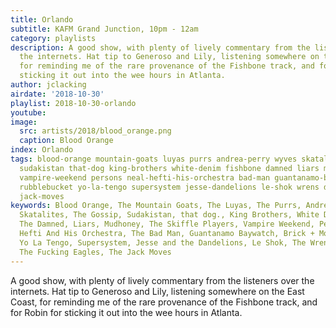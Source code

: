 ```yaml
---
title: Orlando
subtitle: KAFM Grand Junction, 10pm - 12am
category: playlists
description: A good show, with plenty of lively commentary from the listeners over
  the internets. Hat tip to Generoso and Lily, listening somewhere on the East Coast,
  for reminding me of the rare provenance of the Fishbone track, and for Robin for
  sticking it out into the wee hours in Atlanta.
author: jclacking
airdate: '2018-10-30'
playlist: 2018-10-30-orlando
youtube: 
image:
  src: artists/2018/blood_orange.png
  caption: Blood Orange
index: Orlando
tags: blood-orange mountain-goats luyas purrs andrea-perry wyves skatalites gossip
  sudakistan that-dog king-brothers white-denim fishbone damned liars mudhoney skiffle-players
  vampire-weekend persons neal-hefti-his-orchestra bad-man guantanamo-baywatch brick-mortar
  rubblebucket yo-la-tengo supersystem jesse-dandelions le-shok wrens donkeys fucking-eagles
  jack-moves
keywords: Blood Orange, The Mountain Goats, The Luyas, The Purrs, Andrea Perry, Wyves,
  Skatalites, The Gossip, Sudakistan, that dog., King Brothers, White Denim, Fishbone,
  The Damned, Liars, Mudhoney, The Skiffle Players, Vampire Weekend, Persons, Neal
  Hefti And His Orchestra, The Bad Man, Guantanamo Baywatch, Brick + Mortar, Rubblebucket,
  Yo La Tengo, Supersystem, Jesse and the Dandelions, Le Shok, The Wrens, The Donkeys,
  The Fucking Eagles, The Jack Moves
---
```

A good show, with plenty of lively commentary from the listeners over the internets. Hat tip to Generoso and Lily, listening somewhere on the East Coast, for reminding me of the rare provenance of the Fishbone track, and for Robin for sticking it out into the wee hours in Atlanta.

